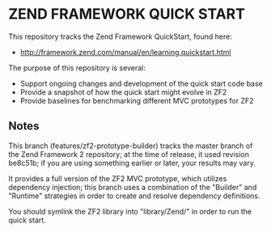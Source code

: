 ZEND FRAMEWORK QUICK START
==========================

This repository tracks the Zend Framework QuickStart, found here:

* http://framework.zend.com/manual/en/learning.quickstart.html

The purpose of this repository is several:

* Support ongoing changes and development of the quick start code base
* Provide a snapshot of how the quick start might evolve in ZF2
* Provide baselines for benchmarking different MVC prototypes for ZF2

Notes
-----

This branch (features/zf2-prototype-builder) tracks the master branch of the
Zend Framework 2 repository; at the time of release, it used revision be8c51b;
if you are using something earlier or later, your results may vary. 

It provides a full version of the ZF2 MVC prototype, which utilizes dependency
injection; this branch uses a combination of the "Builder" and "Runtime"
strategies in order to create and resolve dependency definitions.

You should symlink the ZF2 library into "library/Zend/" in order to run the
quick start.
